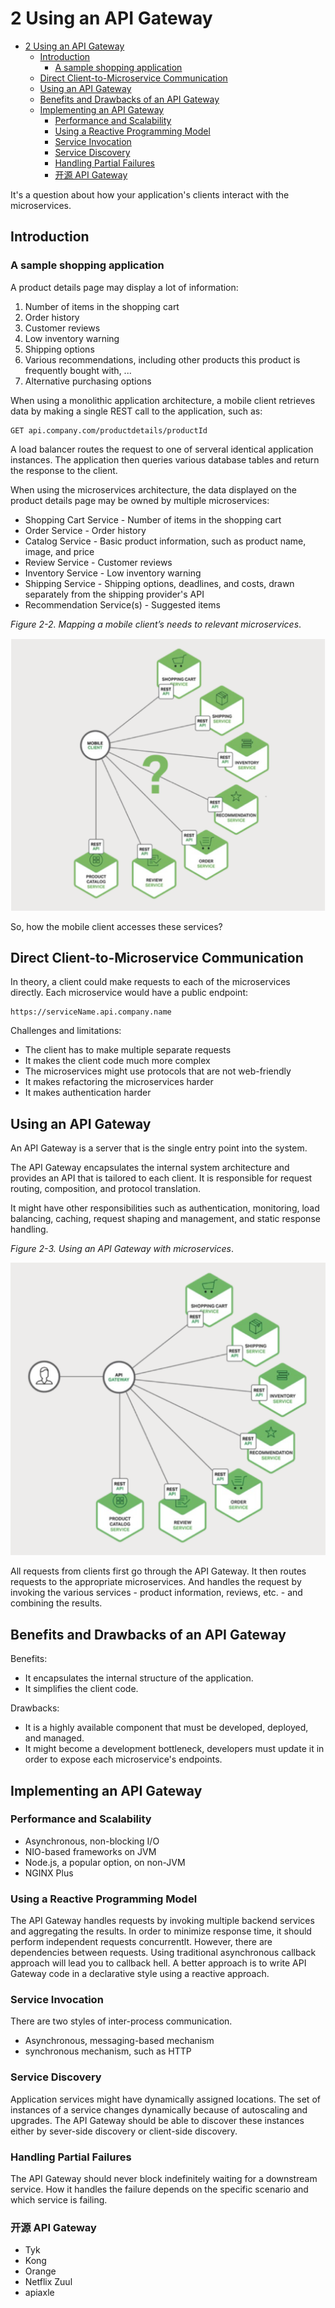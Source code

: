 # 2 Using an API Gateway

- [2 Using an API Gateway](#2-using-an-api-gateway)
  - [Introduction](#introduction)
    - [A sample shopping application](#a-sample-shopping-application)
  - [Direct Client-to-Microservice Communication](#direct-client-to-microservice-communication)
  - [Using an API Gateway](#using-an-api-gateway)
  - [Benefits and Drawbacks of an API Gateway](#benefits-and-drawbacks-of-an-api-gateway)
  - [Implementing an API Gateway](#implementing-an-api-gateway)
    - [Performance and Scalability](#performance-and-scalability)
    - [Using a Reactive Programming Model](#using-a-reactive-programming-model)
    - [Service Invocation](#service-invocation)
    - [Service Discovery](#service-discovery)
    - [Handling Partial Failures](#handling-partial-failures)
    - [开源 API Gateway](#开源-api-gateway)

It's a question about how your application's clients interact with the
microservices.

## Introduction

### A sample shopping application

A product details page may display a lot of information:

1. Number of items in the shopping cart
2. Order history
3. Customer reviews
4. Low inventory warning
5. Shipping options
6. Various recommendations, including other products this product is frequently
    bought with, ...
7. Alternative purchasing options

When using a monolithic application architecture, a mobile client retrieves data
by making a single REST call to the application, such as:

```http
GET api.company.com/productdetails/productId
```

A load balancer routes the request to one of serveral identical application
instances. The application then queries various database tables and return the
response to the client.

When using the microservices architecture, the data displayed on the product
details page may be owned by multiple microservices:

- Shopping Cart Service - Number of items in the shopping cart
- Order Service - Order history
- Catalog Service - Basic product information, such as product name, image, and
  price
- Review Service - Customer reviews
- Inventory Service - Low inventory warning
- Shipping Service - Shipping options, deadlines, and costs, drawn separately
  from the shipping provider's API
- Recommendation Service(s) - Suggested items

*Figure 2-2. Mapping a mobile client’s needs to relevant microservices*.

![Mapping a mobile client’s needs to relevant microservices](images/2_2_mapping.png)

So, how the mobile client accesses these services?

## Direct Client-to-Microservice Communication

In theory, a client could make requests to each of the microservices directly.
Each microservice would have a public endpoint:

```url
https://serviceName.api.company.name
```

Challenges and limitations:

- The client has to make multiple separate requests
- It makes the client code much more complex
- The microservices might use protocols that are not web-friendly
- It makes refactoring the microservices harder
- It makes authentication harder

## Using an API Gateway

An API Gateway is a server that is the single entry point into the system.

The API Gateway encapsulates the internal system architecture and provides an
API that is tailored to each client. It is responsible for request routing,
composition, and protocol translation.

It might have other responsibilities such as authentication, monitoring, load
balancing, caching, request shaping and management, and static response
handling.

*Figure 2-3. Using an API Gateway with microservices*.

![Using an API Gateway with microservices](images/2_3_api_gateway.png)

All requests from clients first go through the API Gateway. It then routes
requests to the appropriate microservices. And handles the request by invoking
the various services - product information, reviews, etc. - and combining the
results.

## Benefits and Drawbacks of an API Gateway

Benefits:

- It encapsulates the internal structure of the application.
- It simplifies the client code.

Drawbacks:

- It is a highly available component that must be developed, deployed, and
  managed.
- It might become a development bottleneck, developers must update it in order
  to expose each microservice's endpoints.

## Implementing an API Gateway

### Performance and Scalability

- Asynchronous, non-blocking I/O
- NIO-based frameworks on JVM
- Node.js, a popular option, on non-JVM
- NGINX Plus

### Using a Reactive Programming Model

The API Gateway handles requests by invoking multiple backend services and
aggregating the results. In order to minimize response time, it should perform
independent requests concurrentlt. However, there are dependencies between
requests. Using traditional asynchronous callback approach will lead you to
callback hell. A better approach is to write API Gateway code in a declarative
style using a reactive approach.

### Service Invocation

There are two styles of inter-process communication.

- Asynchronous, messaging-based mechanism
- synchronous mechanism, such as HTTP

### Service Discovery

Application services might have dynamically assigned locations. The set of
instances of a service changes dynamically because of autoscaling and upgrades.
The API Gateway should be able to discover these instances either by sever-side
discovery or client-side discovery.

### Handling Partial Failures

The API Gateway should never block indefinitely waiting for a downstream
service. How it handles the failure depends on the specific scenario and which
service is failing.

### 开源 API Gateway

- Tyk
- Kong
- Orange
- Netflix Zuul
- apiaxle
